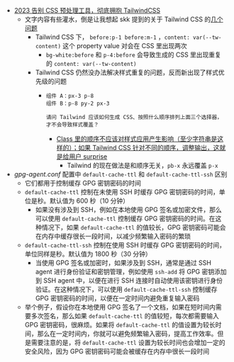 - [2023 告别 CSS 预处理工具，彻底拥抱 TailwindCSS](https://blog.meathill.com/tech/fe/css/say-goodbye-to-preprocess-and-start-using-new-css.html)
	- 文字内容有些灌水，倒是让我想起 skk 提到的关于 Tailwind CSS 的[几个问题](https://t.me/c/1066867565/1108008)
		- Tailwind CSS 下， `before:p-1 before:m-1` ，`content: var(--tw-content)` 这个 property value 对会在 CSS 里出现两次
			- `bg-white:before` 和 `p-4:before` 会导致生成的 CSS 里出现重复的 `content: var(--tw-content)`
		- Tailwind CSS 仍然没办法解决样式重复的问题，反而新出现了样式优先级的问题
			- ```
			  组件 A：px-3 p-8
			  组件 B：p-8 py-2 px-3
			  
			  请问 Tailwind 应该如何生成 CSS、按照什么顺序排列上面三个选择器，才不会导致样式覆盖？
			  ```
				- [Class 里的顺序不应该对样式应用产生影响（至少字符串是这样的）；如果 Tailwind CSS 针对不同的顺序，调整输出，这就是给用户 surprise](https://t.me/c/1066867565/1108029)
					- Tailwind 的现在做法是和顺序无关，`pb-x` 永远覆盖 `p-x`
- *gpg-agent.conf*  配置中 `default-cache-ttl` 和 `default-cache-ttl-ssh` 区别
	- 它们都用于控制缓存 GPG 密钥密码的时间
	- `default-cache-ttl` 控制在未使用 SSH 时缓存 GPG 密钥密码的时间，单位是秒。默认值为 600 秒（10 分钟）
		- 如果没有涉及到 SSH，例如在本地使用 GPG 签名或加密文件，那么可以使用 `default-cache-ttl` 控制缓存 GPG 密钥密码的时间。在这种情况下，如果 `default-cache-ttl` 的值较长，GPG 密钥密码可能会在内存中缓存很长一段时间，以减少频繁输入密码的繁琐
	- `default-cache-ttl-ssh` 控制在使用 SSH 时缓存 GPG 密钥密码的时间，单位同样是秒。默认值为 1800 秒（30 分钟）
		- 当使用 GPG 签名或加密时，如果涉及到 SSH，通常是通过 SSH agent 进行身份验证和密钥管理，例如使用 `ssh-add` 将 GPG 密钥添加到 SSH agent 中，以便在进行 SSH 连接时自动使用该密钥进行身份验证。在这种情况下，可以使用 `default-cache-ttl-ssh` 控制缓存 GPG 密钥密码的时间，以便在一定时间内避免重复输入密码
	- 举个例子，假设你在本地使用 GPG 签名了一个文档，如果在短时间内需要多次签名，那么如果 `default-cache-ttl` 的值较短，每次都需要输入 GPG 密钥密码，很麻烦。如果将 `default-cache-ttl` 的值设置为较长时间，那么在一定时间内，你就可以避免频繁输入密码，提高工作效率。但是需要注意的是，将 `default-cache-ttl` 设置为较长时间也会增加一定的安全风险，因为 GPG 密钥密码可能会被缓存在内存中很长一段时间